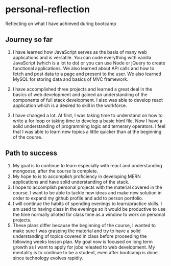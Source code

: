 # personal-reflection
Reflecting on what I have achieved during bootcamp


## Journey so far
1. I have learned how JavaScript serves as the basis of many web applications and is versatile. You can
code everything with vanilla JavaScript (which is a lot to do) or you can use Node or jQuery to create functional applications.
We also learned about API calls and how to fetch and post data to a page and present to the user. We also learned MySQL
for storing data and basics of MVC framework.

2. I have accomplished three projects and learned a great deal in the basics of web development and gained an understanding 
of the components of full stack development. I also was able to develop react application which is a desired to skill in the 
workforce.

3. I have changed a lot. At first, I was taking time to understand on how to write a for loop or taking time to develop
a basic html file. Now I have a solid understanding of programming logic and ternerary operators. I feel that I was able
to learn new topics a little quicker than at the beginning of the course.

## Path to success
1. My goal is to continue to learn especially with react and understanding mongoose, after the course is complete.
2. My hope to is to accomplish proficiency in developing MERN applications and have solid understanding of the stack.
3. I hope to accomplish personal projects with the material covered in the course. I want to be able to tackle new ideas
and make new solution in order to expand my github profile and add to person portfolio.
4. I will continue the habits of spending evenings to learn/practice skills. I am used to having class in the evenings 
so it would be productive to use the time normally alloted for class time as a window to work on personal projects.
5. These plans differ because the beginning of the course, I wanted to make sure I was grasping the material and try to
have a solid understanding of topics covered in class before proceeding the following weeks lesson plan. My goal now is focused
on long term growth as I want to apply for jobs releated to web development. My mentality is to continue to be a student, even
after bootcamp is done since technology evolves rapidly.
